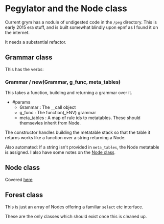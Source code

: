 # Pegylator and the Node class


  Current grym has a nodule of undigested code in the `````/peg````` directory.
This is early 2015 era stuff, and is built somewhat blindly upon epnf as I
found it on the internet.


It needs a substantial refactor. 

## Grammar class

This has the verbs:

### Grammar / new(Grammar, g_func, meta_tables)

This takes a function, building and returning a grammar over it.


  - #params
    - Grammar :  The __call object
    - g_func  :  The function(_ENV) grammar
    - meta_tables :  A map of rule ids to metatables.  These should themsevles
             inherit from Node.


The constructor handles building the metatable stack so that the table it returns
works like a function over a string returning a Node. 


Also automated: If a string isn't provided in `````meta_tables`````, the Node metatable
is assigned. I also have some notes on the [Node class](./node).


## Node class

  Covered [here](./node)


## Forest class

  This is just an array of Nodes offering a familiar `````select````` etc interface.


These are the only classes which should exist once this is cleaned up. 
